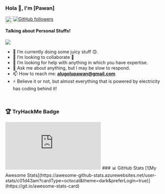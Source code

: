 ### Hola 👋, I'm [Pawan]

<a href="https://www.linkedin.com/in/apawan/">
  <img align="left" alt="Pawan's LinkedIn" width="22px" src="https://cdn-icons-png.flaticon.com/512/174/174857.png" />
</a>

[![GitHub followers](https://img.shields.io/github/followers/c01d43am.svg?style=social&label=Follow)](https://github.com/c01d43am?tab=followers)

#### Talking about Personal Stuffs!

<img src='https://user-images.githubusercontent.com/57133330/188281408-c67df9ee-fd1f-4b37-833b-f02848f1ce02.gif' align='middle'>

- 🔭 I’m currently doing some juicy stuff 😊.
- 👯 I’m looking to collaborate 🤘
- 🤔 I’m looking for help with anything in which you have expertise.
- 💬 Ask me about anything, but I may be slow to respond.
- 📫 How to reach me: **alugolupawan@gmail.com**
- ⚡ Believe it or not, but almost everything that is powered by electricity has coding behind it!

</br>

### 🏆 TryHackMe Badge
<iframe src="https://tryhackme.com/api/v2/badges/public-profile?userPublicId=883476" style='border:none;'></iframe>
### 📊 GitHub Stats
[![My Awesome Stats](https://awesome-github-stats.azurewebsites.net/user-stats/c01d43am?cardType=octocat&theme=dark&preferLogin=true)](https://git.io/awesome-stats-card)
